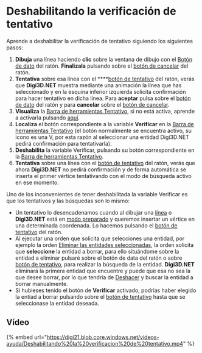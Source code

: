 # Deshabilitando la verificación de tentativo

Aprende a deshabilitar la verificación de tentativo siguiendo los siguientes pasos:

1. **Dibuja** una línea haciendo **clic** sobre la ventana de dibujo con el [Botón de dato]() del ratón. **Finalizala** pulsando sobre el [botón de cancelar]() del ratón.
2. **Tentativa** sobre esa línea con el ****[botón de tentativo]() del ratón, verás que **Digi3D.NET** muestra mediante una animación la línea que has seleccionado y en la esquina inferior izquierda solicita confirmación para hacer tentativo en dicha línea. Para **aceptar** pulsa sobre el [botón de dato]() del ratón y para **cancelar** sobre el [botón de cancelar]().
3. **Visualiza** la [Barra de herramientas Tentativo](BarraDeHerramientasTentativo.html), si no está activa, aprende a activarla pulsando [aquí](PresentacionDeBarrasHerramientasBasicas.html).
4. **Localiza** el botón correspondiente a la variable **Verificar** en la [Barra de herramientas Tentativo](BarraDeHerramientasTentativo.html) \(el botón normalmente se encuentra activo, su icono es una V, por esta razón al seleccionar una entidad Digi3D.NET pedirá confirmación para tentativarla\).
5. **Deshabilita** la variable Verificar, pulsando su botón correspondiente en la [Barra de herramientas Tentativo](BarraDeHerramientasTentativo.html).
6. **Tentativa** sobre una línea con el [botón de tentativo]() del ratón, verás que ahora **Digi3D.NET** no pedirá confirmación y de forma automática se inserta el primer vértice tentativando con el modo de búsqueda activo en ese momento.

Uno de los inconvenientes de tener deshabilitada la variable Verificar es que los tentativos y las búsquedas son lo mismo:

* Un tentativo lo desencadenamos cuando al dibujar una [línea](LINEA.html) o **Digi3D.NET** está en [modo preparado]() y queremos insertar un vértice en una determinada coordenada. Lo hacemos pulsando el [botón de tentativo]() del ratón.
* Al ejecutar una orden que solicita que selecciones una entidad, por ejemplo la orden [Eliminar las entidades seleccionadas](BORRA_E.html), la orden solicita que **seleccione** la entidad a borrar, para ello situándome sobre la entidad a eliminar pulsaré sobre el botón de data del ratón o sobre [botón de tentativo](), para realizar la búsqueda de la entidad. **Digi3D.NET** eliminará la primera entidad que encuentre y puede que esa no sea la que desee borrar, por lo que tendría de [Deshacer](UNDO.html) y buscar la entidad a borrar manualmente.
* Si hubieses tenido el botón de **Verificar** activado, podrías haber elegido la entiad a borrar pulsando sobre el [botón de tentativo]() hasta que se seleccionase la entidad deseada.

## Vídeo

{% embed url="https://digi21.blob.core.windows.net/videos-ayuda/Deshabilitando%20la%20verificacion%20de%20tentativo.mp4" %}




